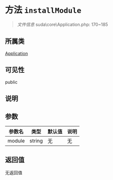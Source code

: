 # 方法 `installModule`

> *文件信息* suda\core\Application.php: 170~185

## 所属类 

[Application](../Application.md)

## 可见性

 public 

## 说明



## 参数


| 参数名 | 类型 | 默认值 | 说明 |
|--------|-----|-------|-------|
| module |  string | 无 | 无 |



## 返回值

无返回值
